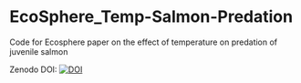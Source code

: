 # EcoSphere_Temp-Salmon-Predation
Code for Ecosphere paper on the effect of temperature on predation of juvenile salmon

Zenodo DOI: <a href="https://zenodo.org/badge/latestdoi/491807917"><img src="https://zenodo.org/badge/491807917.svg" alt="DOI"></a>

